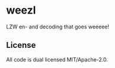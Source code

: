 # weezl

LZW en- and decoding that goes weeeee!

## License

All code is dual licensed MIT/Apache-2.0.
